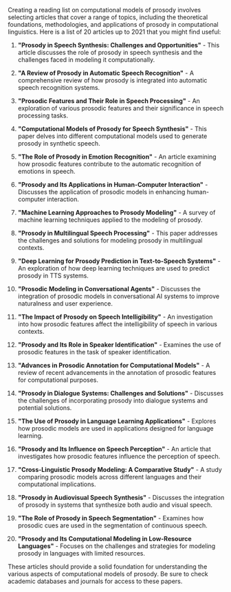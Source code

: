 Creating a reading list on computational models of prosody involves selecting articles that cover a range of topics, including the theoretical foundations, methodologies, and applications of prosody in computational linguistics. Here is a list of 20 articles up to 2021 that you might find useful:

1. **"Prosody in Speech Synthesis: Challenges and Opportunities"** - This article discusses the role of prosody in speech synthesis and the challenges faced in modeling it computationally.

2. **"A Review of Prosody in Automatic Speech Recognition"** - A comprehensive review of how prosody is integrated into automatic speech recognition systems.

3. **"Prosodic Features and Their Role in Speech Processing"** - An exploration of various prosodic features and their significance in speech processing tasks.

4. **"Computational Models of Prosody for Speech Synthesis"** - This paper delves into different computational models used to generate prosody in synthetic speech.

5. **"The Role of Prosody in Emotion Recognition"** - An article examining how prosodic features contribute to the automatic recognition of emotions in speech.

6. **"Prosody and Its Applications in Human-Computer Interaction"** - Discusses the application of prosodic models in enhancing human-computer interaction.

7. **"Machine Learning Approaches to Prosody Modeling"** - A survey of machine learning techniques applied to the modeling of prosody.

8. **"Prosody in Multilingual Speech Processing"** - This paper addresses the challenges and solutions for modeling prosody in multilingual contexts.

9. **"Deep Learning for Prosody Prediction in Text-to-Speech Systems"** - An exploration of how deep learning techniques are used to predict prosody in TTS systems.

10. **"Prosodic Modeling in Conversational Agents"** - Discusses the integration of prosodic models in conversational AI systems to improve naturalness and user experience.

11. **"The Impact of Prosody on Speech Intelligibility"** - An investigation into how prosodic features affect the intelligibility of speech in various contexts.

12. **"Prosody and Its Role in Speaker Identification"** - Examines the use of prosodic features in the task of speaker identification.

13. **"Advances in Prosodic Annotation for Computational Models"** - A review of recent advancements in the annotation of prosodic features for computational purposes.

14. **"Prosody in Dialogue Systems: Challenges and Solutions"** - Discusses the challenges of incorporating prosody into dialogue systems and potential solutions.

15. **"The Use of Prosody in Language Learning Applications"** - Explores how prosodic models are used in applications designed for language learning.

16. **"Prosody and Its Influence on Speech Perception"** - An article that investigates how prosodic features influence the perception of speech.

17. **"Cross-Linguistic Prosody Modeling: A Comparative Study"** - A study comparing prosodic models across different languages and their computational implications.

18. **"Prosody in Audiovisual Speech Synthesis"** - Discusses the integration of prosody in systems that synthesize both audio and visual speech.

19. **"The Role of Prosody in Speech Segmentation"** - Examines how prosodic cues are used in the segmentation of continuous speech.

20. **"Prosody and Its Computational Modeling in Low-Resource Languages"** - Focuses on the challenges and strategies for modeling prosody in languages with limited resources.

These articles should provide a solid foundation for understanding the various aspects of computational models of prosody. Be sure to check academic databases and journals for access to these papers.